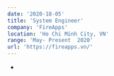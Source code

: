 ```yaml
---
date: '2020-18-05'
title: 'System Engineer'
company: 'FireApps'
location: 'Ho Chi Minh City, VN'
range: 'May- Present  2020'
url: 'https://fireapps.vn/'
---
```


- 
